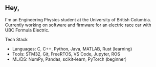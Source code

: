 ## Hey,

I'm an Engineering Physics student at the University of British Columbia.
Currently working on software and firmware for an electric race car with UBC Formula Electric.

Tech Stack
- Languages: C, C++, Python, Java, MATLAB, Rust (learning)
- Tools: STM32, Git, FreeRTOS, VS Code, Jupyter, ROS
- ML/DS: NumPy, Pandas, scikit-learn, PyTorch (beginner)
<!--
**yawollopkcaj/yawollopkcaj** is a ✨ _special_ ✨ repository because its `README.md` (this file) appears on your GitHub profile.

Here are some ideas to get you started:

- 🔭 I’m currently working on ...
- 🌱 I’m currently learning ...
- 👯 I’m looking to collaborate on ...
- 🤔 I’m looking for help with ...
- 💬 Ask me about ...
- 📫 How to reach me: ...
- 😄 Pronouns: ...
- ⚡ Fun fact: ...
-->
